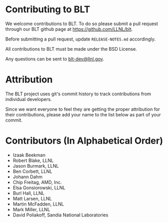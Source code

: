 # Contributing to BLT

We welcome contributions to BLT. To do so please submit a pull request through our
BLT github page at https://github.com/LLNL/blt.

Before submitting a pull request, update `RELEASE-NOTES.md` accordingly.

All contributions to BLT must be made under the BSD License.

Any questions can be sent to blt-dev@llnl.gov.

# Attribution

The BLT project uses git's commit history to track contributions from individual developers. 

Since we want everyone to feel they are getting the proper attribution for their contributions, please add your name to the list below as part of your commit.

# Contributors (In Alphabetical Order)

* Izaak Beekman
* Robert Blake, LLNL
* Jason Burmark, LLNL
* Ben Corbett, LLNL
* Johann Dahm
* Chip Freitag, AMD, Inc.
* Elsa Gonsiorowski, LLNL
* Burl Hall, LLNL
* Matt Larsen, LLNL
* Martin McFadden, LLNL
* Mark Miller, LLNL
* David Poliakoff, Sandia National Laboratories
